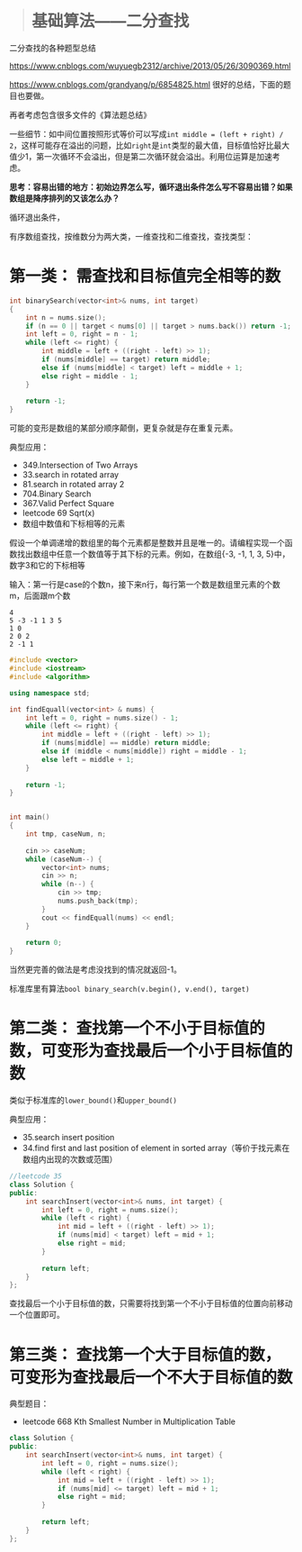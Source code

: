 > # 基础算法——二分查找

二分查找的各种题型总结

<https://www.cnblogs.com/wuyuegb2312/archive/2013/05/26/3090369.html>

<https://www.cnblogs.com/grandyang/p/6854825.html> 很好的总结，下面的题目也要做。

再者考虑包含很多文件的《算法题总结》

一些细节：如中间位置按照形式等价可以写成`int middle = (left + right) / 2`，这样可能存在溢出的问题，比如`right`是`int`类型的最大值，目标值恰好比最大值少1，第一次循环不会溢出，但是第二次循环就会溢出。利用位运算是加速考虑。

**思考：容易出错的地方：初始边界怎么写，循环退出条件怎么写不容易出错？如果数组是降序排列的又该怎么办？**

循环退出条件，

有序数组查找，按维数分为两大类，一维查找和二维查找，查找类型：

# 第一类： 需查找和目标值完全相等的数

```c++
int binarySearch(vector<int>& nums, int target)
{
    int n = nums.size();
    if (n == 0 || target < nums[0] || target > nums.back()) return -1;
    int left = 0, right = n - 1;
    while (left <= right) {
        int middle = left + ((right - left) >> 1);
        if (nums[middle] == target) return middle;
        else if (nums[middle] < target) left = middle + 1;
        else right = middle - 1;
    }
    
    return -1;
}
```

可能的变形是数组的某部分顺序颠倒，更复杂就是存在重复元素。

典型应用：

* 349.Intersection of Two Arrays
* 33.search in rotated array
* 81.search in rotated array 2
* 704.Binary Search
* 367.Valid Perfect Square
* leetcode 69 Sqrt(x)
* 数组中数值和下标相等的元素

假设一个单调递增的数组里的每个元素都是整数并且是唯一的。请编程实现一个函数找出数组中任意一个数值等于其下标的元素。例如，在数组{-3, -1, 1, 3, 5}中，数字3和它的下标相等

输入：第一行是case的个数n，接下来n行，每行第一个数是数组里元素的个数m，后面跟m个数

```
4
5 -3 -1 1 3 5 
1 0
2 0 2
2 -1 1
```

```c++
#include <vector>
#include <iostream>
#include <algorithm>

using namespace std;

int findEquall(vector<int> & nums) {
    int left = 0, right = nums.size() - 1;
    while (left <= right) {
        int middle = left + ((right - left) >> 1);
        if (nums[middle] == middle) return middle;
        else if (middle < nums[middle]) right = middle - 1;
        else left = middle + 1;
    }
    
    return -1;       
}


int main()
{
    int tmp, caseNum, n;
    
    cin >> caseNum;
    while (caseNum--) {
        vector<int> nums;
        cin >> n;
        while (n--) {
            cin >> tmp;
            nums.push_back(tmp);  
        }
        cout << findEquall(nums) << endl;
    }
    
    return 0;
}
```

当然更完善的做法是考虑没找到的情况就返回-1。

标准库里有算法`bool binary_search(v.begin(), v.end(), target)`

# 第二类： 查找第一个不小于目标值的数，可变形为查找最后一个小于目标值的数

类似于标准库的`lower_bound()`和`upper_bound()`

典型应用：

* 35.search insert position
* 34.find first and last position of element in sorted array（等价于找元素在数组内出现的次数或范围）


```c++
//leetcode 35
class Solution {
public:
    int searchInsert(vector<int>& nums, int target) {
        int left = 0, right = nums.size();
        while (left < right) {
            int mid = left + ((right - left) >> 1);
            if (nums[mid] < target) left = mid + 1;
            else right = mid;
        }
        
        return left;
    }
};
```

查找最后一个小于目标值的数，只需要将找到第一个不小于目标值的位置向前移动一个位置即可。

# 第三类： 查找第一个大于目标值的数，可变形为查找最后一个不大于目标值的数

典型题目：

* leetcode 668 Kth Smallest Number in Multiplication Table

```c++
class Solution {
public:
    int searchInsert(vector<int>& nums, int target) {
        int left = 0, right = nums.size();
        while (left < right) {
            int mid = left + ((right - left) >> 1);
            if (nums[mid] <= target) left = mid + 1;
            else right = mid;
        }
        
        return left;
    }
};
```

